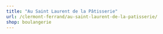 ```yaml
---
title: "Au Saint Laurent de la Pâtisserie"
url: /clermont-ferrand/au-saint-laurent-de-la-patisserie/
shop: boulangerie
---
```

